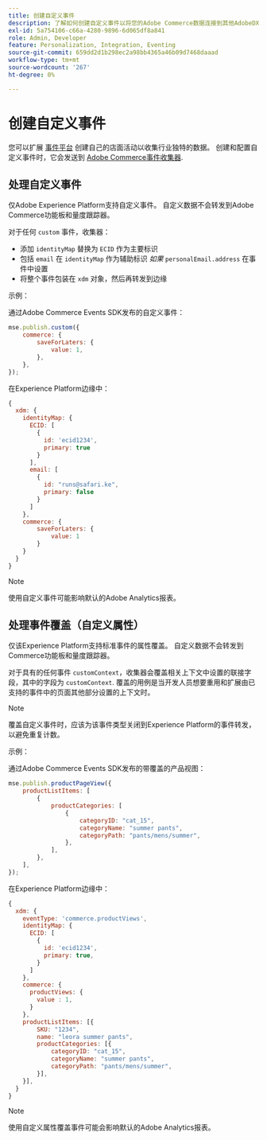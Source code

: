 ```yaml
---
title: 创建自定义事件
description: 了解如何创建自定义事件以将您的Adobe Commerce数据连接到其他AdobeDX产品。
exl-id: 5a754106-c66a-4280-9896-6d065df8a841
role: Admin, Developer
feature: Personalization, Integration, Eventing
source-git-commit: 659dd2d1b298ec2a98bb4365a46b09d7468daaad
workflow-type: tm+mt
source-wordcount: '267'
ht-degree: 0%

---
```


# 创建自定义事件

您可以扩展 [事件平台](events.md) 创建自己的店面活动以收集行业独特的数据。 创建和配置自定义事件时，它会发送到 [Adobe Commerce事件收集器](https://github.com/adobe/commerce-events/tree/main/packages/commerce-events-collectors).

## 处理自定义事件

仅Adobe Experience Platform支持自定义事件。 自定义数据不会转发到Adobe Commerce功能板和量度跟踪器。

对于任何 `custom` 事件，收集器：

- 添加 `identityMap` 替换为 `ECID` 作为主要标识
- 包括 `email` 在 `identityMap` 作为辅助标识 _如果_ `personalEmail.address` 在事件中设置
- 将整个事件包装在 `xdm` 对象，然后再转发到边缘

示例：

通过Adobe Commerce Events SDK发布的自定义事件：

```javascript
mse.publish.custom({
    commerce: {
        saveForLaters: {
            value: 1,
        },
    },
});
```

在Experience Platform边缘中：

```javascript
{
  xdm: {
    identityMap: {
      ECID: [
        {
          id: 'ecid1234',
          primary: true
        }
      ],
      email: [
        {
          id: "runs@safari.ke",
          primary: false
        }
      ]
    },
    commerce: {
        saveForLaters: {
            value: 1
        }
    }
  }
}
```

>[!NOTE]
>
> 使用自定义事件可能影响默认的Adobe Analytics报表。

## 处理事件覆盖（自定义属性）

仅该Experience Platform支持标准事件的属性覆盖。 自定义数据不会转发到Commerce功能板和量度跟踪器。

对于具有的任何事件 `customContext`，收集器会覆盖相关上下文中设置的联接字段，其中的字段为 `customContext`. 覆盖的用例是当开发人员想要重用和扩展由已支持的事件中的页面其他部分设置的上下文时。

>[!NOTE]
>
>覆盖自定义事件时，应该为该事件类型关闭到Experience Platform的事件转发，以避免重复计数。

示例：

通过Adobe Commerce Events SDK发布的带覆盖的产品视图：

```javascript
mse.publish.productPageView({
    productListItems: [
        {
            productCategories: [
                {
                    categoryID: "cat_15",
                    categoryName: "summer pants",
                    categoryPath: "pants/mens/summer",
                },
            ],
        },
    ],
});
```

在Experience Platform边缘中：

```javascript
{
  xdm: {
    eventType: 'commerce.productViews',
    identityMap: {
      ECID: [
        {
          id: 'ecid1234',
          primary: true,
        }
      ]
    },
    commerce: {
      productViews: {
        value : 1,
      }
    },
    productListItems: [{
        SKU: "1234",
        name: "leora summer pants",
        productCategories: [{
            categoryID: "cat_15",
            categoryName: "summer pants",
            categoryPath: "pants/mens/summer",
        }],
    }],
  }
}
```

>[!NOTE]
>
> 使用自定义属性覆盖事件可能会影响默认的Adobe Analytics报表。
